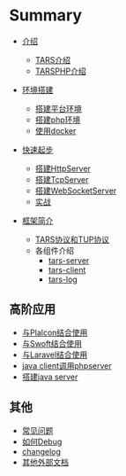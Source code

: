 # Summary

* [介绍](README.md)
    * [TARS介绍](introduction/tars.md)
    * [TARSPHP介绍](introduction/tarsphp.md)

* [环境搭建]()
    * [搭建平台环境]()
    * [搭建php环境]()
    * [使用docker]()

* [快速起步]()
    * [搭建HttpServer]()
    * [搭建TcpServer]()
    * [搭建WebSocketServer]()
    * [实战]()

* [框架简介]()
    * [TARS协议和TUP协议]()
    * 各组件介绍
        * [tars-server]()
        * [tars-client]()
        * [tars-log]()

## 高阶应用
* [与Plalcon结合使用]()
* [与Swoft结合使用]()
* [与Laravel结合使用]()
* [java client调用phpserver]()
* [搭建java server]()

## 其他
* [常见问题]()
* [如何Debug]()
* [changelog]()
* [其他外部文档]()